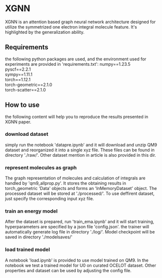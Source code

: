 # XGNN
XGNN is an attention based graph neural network architecture designed for utilize the symmetrized one electron integral molecule feature. It's highlighted by the generalization ability.
## Requirements
the following python packages are used, and the environment used for experiments are provided in 'requirements.txt':
numpy==1.23.5\
pyscf==2.2.1\
sympy==1.11.1\
torch==1.12.1\
torch-geometric==2.1.0\
torch-scatter==2.1.0
## How to use
the following content will help you to reproduce the results presented in XGNN paper.
### download dataset
 simply run the notebook 'datapre.ipynb' and it will download and unzip QM9 dataset and reorganized it into a single xyz file. These files can be found in directory './raw/'. Other dataset mention in article is also provided in this dir.
### represent molecules as graph
 The graph representation of molecules and calculation of integrals are handled by 'qm9_allprop.py'. It stores the obtaining results in torch_geometric 'Data' objects and forms an 'InMemoryDataset' object. The processed dataset will be stored at './processed/'. To use deffirent dataset, just specify the corresponding input xyz file.
### train an energy model
 After the dataset is prepared, run 'train_ema.ipynb' and it will start training, hyperparameters are specified by a json file 'config.json'. the trainer will automatically generate log file in directory './log/'. Model checkpoint will be saved in directory './modelsaves/'
### load trained model
 A notebook 'load.ipynb' is provided to use model trained on QM9. In the notebook we test a trained model for U0 on curated OCELOT dataset. Other properties and dataset can be used by adjusting the config file.
